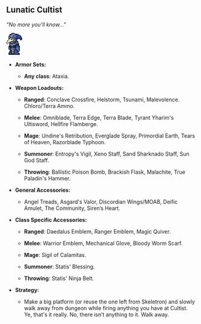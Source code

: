## Lunatic Cultist

*"No more you'll know…"*

![image alt text](../public/BMbpD6rCZ1qoniF20u7H2A_img_58.png)

* **Armor Sets:**

    * **Any class**: Ataxia.

* **Weapon Loadouts:**

    * **Ranged**: Conclave Crossfire, Helstorm, Tsunami, Malevolence. Chloro/Terra Ammo.

    * **Melee**: Omniblade, Terra Edge, Terra Blade, Tyrant Yharim's Ultisword, Hellfire Flamberge.

    * **Mage**: Undine's Retribution, Everglade Spray, Primordial Earth, Tears of Heaven, Razorblade Typhoon.

    * **Summoner**: Entropy's Vigil, Xeno Staff, Sand Sharknado Staff, Sun God Staff.

    * **Throwing**: Ballistic Poison Bomb, Brackish Flask, Malachite, True Paladin's Hammer.

* **General Accessories:**

    * Angel Treads, Asgard's Valor, Discordian Wings/MOAB, Deific Amulet, The Community, Siren’s Heart.

* **Class Specific Accessories:**

    * **Ranged**: Daedalus Emblem, Ranger Emblem, Magic Quiver.

    * **Melee**: Warrior Emblem, Mechanical Glove, Bloody Worm Scarf.

    * **Mage**: Sigil of Calamitas.

    * **Summoner**: Statis' Blessing.

    * **Throwing**: Statis' Ninja Belt.

* **Strategy:**

    * Make a big platform (or reuse the one left from Skeletron) and slowly walk away from dungeon while firing anything you have at Cultist. Ye, that's it really. No, there isn’t anything to it. Walk away.

<div align="center"<iframe width="620" height="315" src="https://www.youtube.com/embed/2jI9RSd-fVc" frameborder="0" allowfullscreen></iframe></div>
